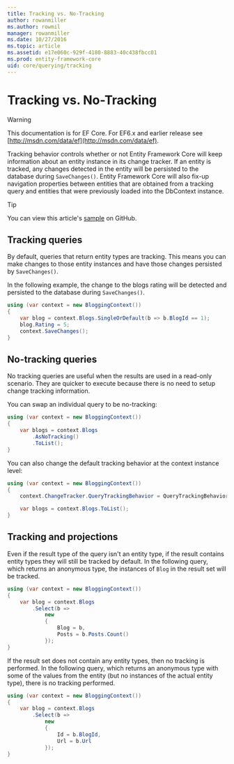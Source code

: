 ```yaml
---
title: Tracking vs. No-Tracking
author: rowanmiller
ms.author: rowmil
manager: rowanmiller
ms.date: 10/27/2016
ms.topic: article
ms.assetid: e17e060c-929f-4180-8883-40c438fbcc01
ms.prod: entity-framework-core
uid: core/querying/tracking
---
```

# Tracking vs. No-Tracking

> [!WARNING]
> This documentation is for EF Core. For EF6.x and earlier release see [http://msdn.com/data/ef](http://msdn.com/data/ef).

Tracking behavior controls whether or not Entity Framework Core will keep information about an entity instance in its change tracker. If an entity is tracked, any changes detected in the entity will be persisted to the database during `SaveChanges()`. Entity Framework Core will also fix-up navigation properties between entities that are obtained from a tracking query and entities that were previously loaded into the DbContext instance.

> [!TIP]
> You can view this article's [sample](https://github.com/aspnet/EntityFramework.Docs/tree/master/samples/core/Querying) on GitHub.

## Tracking queries

By default, queries that return entity types are tracking. This means you can make changes to those entity instances and have those changes persisted by `SaveChanges()`.

In the following example, the change to the blogs rating will be detected and persisted to the database during `SaveChanges()`.

<!-- [!code-csharp[Main](samples/core/Querying/Querying/Tracking/Sample.cs)] -->
````csharp
using (var context = new BloggingContext())
{
    var blog = context.Blogs.SingleOrDefault(b => b.BlogId == 1);
    blog.Rating = 5;
    context.SaveChanges();
}
````

## No-tracking queries

No tracking queries are useful when the results are used in a read-only scenario. They are quicker to execute because there is no need to setup change tracking information.

You can swap an individual query to be no-tracking:

<!-- [!code-csharp[Main](samples/core/Querying/Querying/Tracking/Sample.cs?highlight=4)] -->
````csharp
using (var context = new BloggingContext())
{
    var blogs = context.Blogs
        .AsNoTracking()
        .ToList();
}
````

You can also change the default tracking behavior at the context instance level:

<!-- [!code-csharp[Main](samples/core/Querying/Querying/Tracking/Sample.cs?highlight=3)] -->
````csharp
using (var context = new BloggingContext())
{
    context.ChangeTracker.QueryTrackingBehavior = QueryTrackingBehavior.NoTracking;

    var blogs = context.Blogs.ToList();
}
````

## Tracking and projections

Even if the result type of the query isn't an entity type, if the result contains entity types they will still be tracked by default. In the following query, which returns an anonymous type, the instances of `Blog` in the result set will be tracked.

<!-- [!code-csharp[Main](samples/core/Querying/Querying/Tracking/Sample.cs?highlight=7)] -->
````csharp
using (var context = new BloggingContext())
{
    var blog = context.Blogs
        .Select(b =>
            new
            {
                Blog = b,
                Posts = b.Posts.Count()
            });
}
````

If the result set does not contain any entity types, then no tracking is performed. In the following query, which returns an anonymous type with some of the values from the entity (but no instances of the actual entity type), there is no tracking performed.

<!-- [!code-csharp[Main](samples/core/Querying/Querying/Tracking/Sample.cs)] -->
````csharp
using (var context = new BloggingContext())
{
    var blog = context.Blogs
        .Select(b =>
            new
            {
                Id = b.BlogId,
                Url = b.Url
            });
}
````
